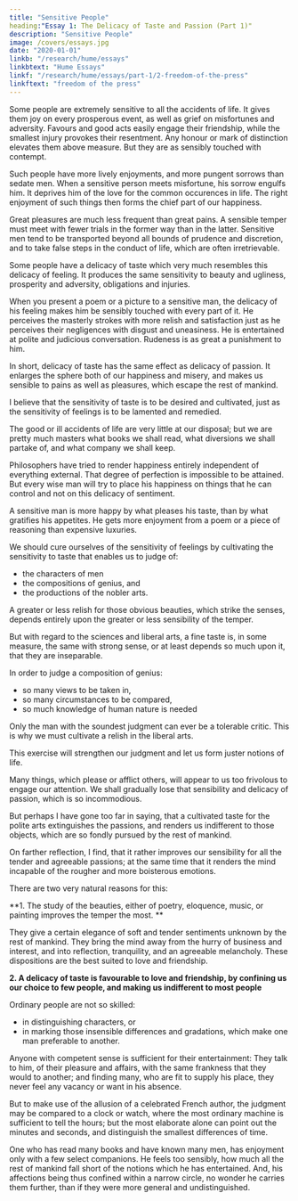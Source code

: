 ```yaml
---
title: "Sensitive People"
heading:"Essay 1: The Delicacy of Taste and Passion (Part 1)"
description: "Sensitive People"
image: /covers/essays.jpg
date: "2020-01-01"
linkb: "/research/hume/essays"
linkbtext: "Hume Essays"
linkf: "/research/hume/essays/part-1/2-freedom-of-the-press"
linkftext: "freedom of the press"
--- 
```



Some people are extremely sensitive to all the accidents of life. It gives them joy on every prosperous event, as well as grief on misfortunes and adversity. Favours and good acts easily engage their friendship, while the smallest injury provokes their resentment. Any honour or mark of distinction elevates them above measure. But they are as sensibly touched with contempt.

Such people have more lively enjoyments, and more pungent sorrows than sedate men. When a sensitive person meets misfortune, his sorrow engulfs him. It deprives him of the love for the common occurences in life. The right enjoyment of such things then forms the chief part of our happiness.
<!-- When everything is balanced and each person mastered himself, everyone would not want to be rather be of the latter character,  of his own disposition. -->
<!-- We cannot tell our future. --> 

Great pleasures are much less frequent than great pains. A sensible temper must meet with fewer trials in the former way than in the latter. Sensitive men tend to be transported beyond all bounds of prudence and discretion, and to take false steps in the conduct of life, which are often irretrievable.

Some people have a delicacy of taste which very much resembles this delicacy of feeling. It produces the same sensitivity to beauty and ugliness, prosperity and adversity, obligations and injuries. 

When you present a poem or a picture to a sensitive man, the delicacy of his feeling makes him be sensibly touched with every part of it. He perceives the masterly strokes with more relish and satisfaction just as he perceives their negligences with disgust and uneasiness. He is entertained at polite and judicious conversation. Rudeness is as great a punishment to him. 

In short, delicacy of taste has the same effect as delicacy of passion. It enlarges the sphere both of our happiness and misery, and makes us sensible to pains as well as pleasures, which escape the rest of mankind.

I believe that the sensitivity of taste is to be desired and cultivated, just as the sensitivity of feelings is to be lamented and remedied. 

The good or ill accidents of life are very little at our disposal; but we are pretty much masters what books we shall read, what diversions we shall partake of, and what company we shall keep. 

Philosophers have tried to render happiness entirely independent of everything external. That degree of perfection is impossible to be attained. But every wise man will try to place his happiness on things that he can control and not on this delicacy of sentiment. 

A sensitive man is more happy by what pleases his taste, than by what gratifies his appetites. He gets more enjoyment from a poem or a piece of reasoning than expensive luxuries.

<!-- Whatever connection there may be originally between these two species of delicacy, I am persuaded, that nothing is so proper to cure us of this delicacy of passion, as the cultivating of that higher and more refined taste, which  -->

We should cure ourselves of the sensitivity of feelings by cultivating the sensitivity to taste that enables us to judge of:
- the characters of men
- the compositions of genius, and
- the productions of the nobler arts.

A greater or less relish for those obvious beauties, which strike the senses, depends entirely upon the greater or less sensibility of the temper.

But with regard to the sciences and liberal arts, a fine taste is, in some measure, the same with strong sense, or at least depends so much upon it, that they are inseparable. 

In order to judge a composition of genius:
- so many views to be taken in,
- so many circumstances to be compared,
- so much knowledge of human nature is needed

Only the man with the soundest judgment can ever be a tolerable critic. This is why we must cultivate a relish in the liberal arts. 

This exercise will strengthen our judgment and let us form juster notions of life. 

Many things, which please or afflict others, will appear to us too frivolous to engage our attention. We shall gradually lose that sensibility and delicacy of passion, which is so incommodious.

But perhaps I have gone too far in saying, that a cultivated taste for the polite arts extinguishes the passions, and renders us indifferent to those objects, which are so fondly pursued by the rest of mankind. 

On farther reflection, I find, that it rather improves our sensibility for all the tender and agreeable passions; at the same time that it renders the mind incapable of the rougher and more boisterous emotions.

<!-- Ingenuas didicisse fideliter artes, Emollit mores, nec sinit esse feros. -->

There are two very natural reasons for this:

**1. The study of the beauties, either of poetry, eloquence, music, or painting improves the temper the most. **

They give a certain elegance of soft and tender sentiments unknown by the rest of mankind. They bring the mind away from the hurry of business and interest, and into reflection, tranquility, and an agreeable melancholy. These dispositions are the best suited to love and friendship.

**2. A delicacy of taste is favourable to love and friendship, by confining us our choice to few people, and making us indifferent to most people**

Ordinary people are not so skilled:
- in distinguishing characters, or
- in marking those insensible differences and gradations, which make one man preferable to another.

Anyone with competent sense is sufficient for their entertainment: They talk to him, of their pleasure and affairs, with the same frankness that they would to another; and finding many, who are fit to supply his place, they never feel any vacancy or want in his absence.

But to make use of the allusion of a celebrated French author, the judgment may be compared to a clock or watch, where the most ordinary machine is sufficient to tell the hours; but the most elaborate alone can point out the minutes and seconds, and distinguish the smallest differences of time.

One who has read many books and have known many men, has enjoyment only with a few select companions. He feels too sensibly, how much all the rest of mankind fall short of the notions which he has entertained. And, his affections being thus confined within a narrow circle, no wonder he carries them further, than if they were more general and undistinguished.

<!-- The gaiety and frolic of a bottle companion improves with him into a solid friendship: And the ardours of a youthful appetite become an elegant passion. -->

